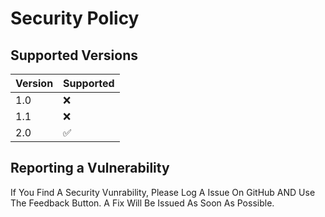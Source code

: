 # Security Policy

## Supported Versions

| Version | Supported          |
| ------- | ------------------ |
| 1.0     | :x:                |
| 1.1     | :x:                |
| 2.0     | :white_check_mark: |

## Reporting a Vulnerability

If You Find A Security Vunrability, Please Log A Issue On GitHub AND Use The Feedback Button. A Fix Will Be Issued As Soon As Possible.
